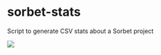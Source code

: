 # sorbet-stats

Script to generate CSV stats about a Sorbet project

![](https://i.imgur.com/bdzvodt.png)
